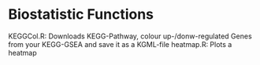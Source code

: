 Biostatistic Functions
=====================

KEGGCol.R: Downloads KEGG-Pathway, colour up-/donw-regulated Genes from your KEGG-GSEA and save it as a KGML-file
heatmap.R: Plots a heatmap
